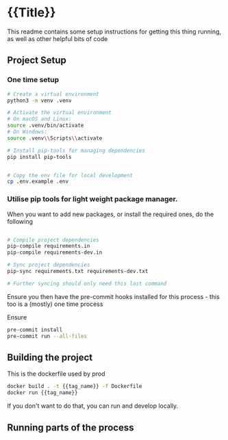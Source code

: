 # {{Title}} 


This readme contains some setup instructions for getting this thing running, as well as other helpful bits of code


## Project Setup

### One time setup
```sh
# Create a virtual environment
python3 -m venv .venv

# Activate the virtual environment
# On macOS and Linux:
source .venv/bin/activate
# On Windows:
source .venv\\Scripts\\activate

# Install pip-tools for managing dependencies
pip install pip-tools


# Copy the env file for local development
cp .env.example .env

```

### Utilise pip tools for light weight package manager.

When you want to add new packages, or install the required ones, do the following

```sh

# Compile project dependencies
pip-compile requirements.in
pip-compile requirements-dev.in

# Sync project dependencies
pip-sync requirements.txt requirements-dev.txt

# Further syncing should only need this last command

```

Ensure you then have the pre-commit hooks installed for this process - this too is a (mostly) one time process

Ensure

```sh
pre-commit install
pre-commit run --all-files
```


## Building the project

This is the dockerfile used by prod
``` sh
docker build . -t {{tag_name}} -f Dockerfile
docker run {{tag_name}}
```

If you don't want to do that, you can run and develop locally.


## Running parts of the process
